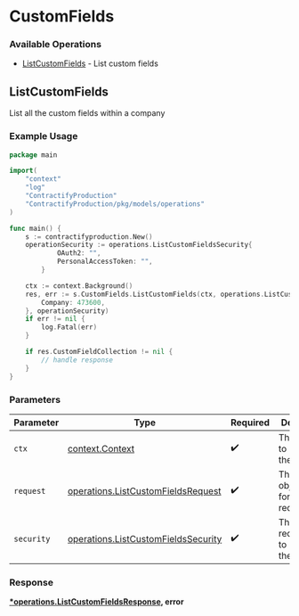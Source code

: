 # CustomFields

### Available Operations

* [ListCustomFields](#listcustomfields) - List custom fields

## ListCustomFields

List all the custom fields within a company

### Example Usage

```go
package main

import(
	"context"
	"log"
	"ContractifyProduction"
	"ContractifyProduction/pkg/models/operations"
)

func main() {
    s := contractifyproduction.New()
    operationSecurity := operations.ListCustomFieldsSecurity{
            OAuth2: "",
            PersonalAccessToken: "",
        }

    ctx := context.Background()
    res, err := s.CustomFields.ListCustomFields(ctx, operations.ListCustomFieldsRequest{
        Company: 473600,
    }, operationSecurity)
    if err != nil {
        log.Fatal(err)
    }

    if res.CustomFieldCollection != nil {
        // handle response
    }
}
```

### Parameters

| Parameter                                                                                  | Type                                                                                       | Required                                                                                   | Description                                                                                |
| ------------------------------------------------------------------------------------------ | ------------------------------------------------------------------------------------------ | ------------------------------------------------------------------------------------------ | ------------------------------------------------------------------------------------------ |
| `ctx`                                                                                      | [context.Context](https://pkg.go.dev/context#Context)                                      | :heavy_check_mark:                                                                         | The context to use for the request.                                                        |
| `request`                                                                                  | [operations.ListCustomFieldsRequest](../../models/operations/listcustomfieldsrequest.md)   | :heavy_check_mark:                                                                         | The request object to use for the request.                                                 |
| `security`                                                                                 | [operations.ListCustomFieldsSecurity](../../models/operations/listcustomfieldssecurity.md) | :heavy_check_mark:                                                                         | The security requirements to use for the request.                                          |


### Response

**[*operations.ListCustomFieldsResponse](../../models/operations/listcustomfieldsresponse.md), error**

